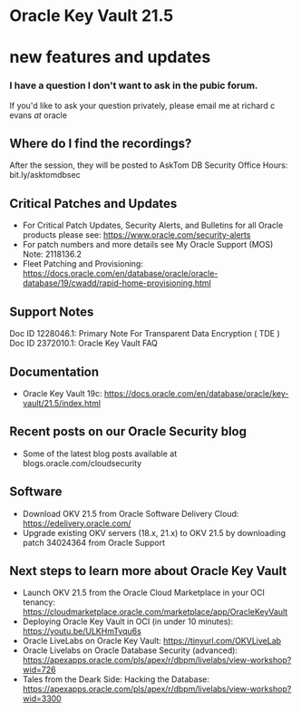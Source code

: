 # Oracle Key Vault 21.5 
# new features and updates

### I have a question I don't want to ask in the pubic forum. 

If you'd like to ask your question privately, please email me at richard c evans _at_ oracle 

## Where do I find the recordings? 

After the session, they will be posted to AskTom DB Security Office Hours: bit.ly/asktomdbsec

## Critical Patches and Updates

- For Critical Patch Updates, Security Alerts, and Bulletins for all Oracle products please see: https://www.oracle.com/security-alerts
- For patch numbers and more details see My Oracle Support (MOS) Note: 2118136.2 
- Fleet Patching and Provisioning: https://docs.oracle.com/en/database/oracle/oracle-database/19/cwadd/rapid-home-provisioning.html

## Support Notes

Doc ID 1228046.1: Primary Note For Transparent Data Encryption ( TDE )
Doc ID 2372010.1: Oracle Key Vault FAQ

## Documentation 

- Oracle Key Vault 19c: https://docs.oracle.com/en/database/oracle/key-vault/21.5/index.html

## Recent posts on our Oracle Security blog

- Some of the latest blog posts available at blogs.oracle.com/cloudsecurity

## Software 

- Download OKV 21.5 from Oracle Software Delivery Cloud: https://edelivery.oracle.com/
- Upgrade existing OKV servers (18.x, 21.x) to OKV 21.5 by downloading patch 34024364 from Oracle Support

## Next steps to learn more about Oracle Key Vault 

- Launch OKV 21.5 from the Oracle Cloud Marketplace in your OCI tenancy: https://cloudmarketplace.oracle.com/marketplace/app/OracleKeyVault
- Deploying Oracle Key Vault in OCI (in under 10 minutes): https://youtu.be/ULKHmTyqu6s
- Oracle LiveLabs on Oracle Key Vault: https://tinyurl.com/OKVLiveLab
- Oracle Livelabs on Oracle Database Security (advanced): https://apexapps.oracle.com/pls/apex/r/dbpm/livelabs/view-workshop?wid=726
- Tales from the Deark Side: Hacking the Database: https://apexapps.oracle.com/pls/apex/r/dbpm/livelabs/view-workshop?wid=3300
